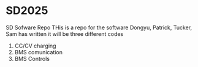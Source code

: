 # SD2025
SD Sofware Repo
THis is a repo for the software Dongyu, Patrick, Tucker, Sam has written
it will be three different codes
  1. CC/CV charging
  2. BMS comunication
  3. BMS Controls
